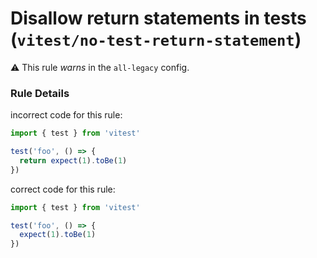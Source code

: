 # Disallow return statements in tests (`vitest/no-test-return-statement`)

⚠️ This rule _warns_ in the `all-legacy` config.

<!-- end auto-generated rule header -->

### Rule Details

incorrect code for this rule:

```ts
import { test } from 'vitest'

test('foo', () => {
  return expect(1).toBe(1)
})
```

correct code for this rule:

```ts
import { test } from 'vitest'

test('foo', () => {
  expect(1).toBe(1)
})
```
